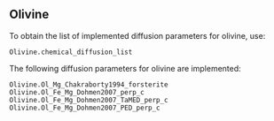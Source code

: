 ## Olivine

To obtain the list of implemented diffusion parameters for olivine, use:

```@docs
Olivine.chemical_diffusion_list
```

The following diffusion parameters for olivine are implemented:

```@docs
Olivine.Ol_Mg_Chakraborty1994_forsterite
Olivine.Ol_Fe_Mg_Dohmen2007_perp_c
Olivine.Ol_Fe_Mg_Dohmen2007_TaMED_perp_c
Olivine.Ol_Fe_Mg_Dohmen2007_PED_perp_c
```
